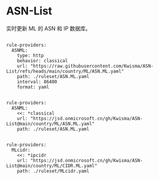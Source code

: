 
# ASN-List

实时更新 ML 的 ASN 和 IP 数据库。

<pre><code class="language-javascript">
rule-providers:
  ASNML:
    type: http
    behavior: classical
    url: "https://raw.githubusercontent.com/Kwisma/ASN-List/refs/heads/main/country/ML/ASN.ML.yaml"
    path: ./ruleset/ASN.ML.yaml
    interval: 86400
    format: yaml
</code></pre>

<pre><code class="language-javascript">
rule-providers:
  ASNML:
    <<: *classical
    url: "https://jsd.onmicrosoft.cn/gh/Kwisma/ASN-List@main/country/ML/ASN.ML.yaml"
    path: ./ruleset/ASN.ML.yaml
</code></pre>

<pre><code class="language-javascript">
rule-providers:
  MLcidr:
    <<: *ipcidr
    url: "https://jsd.onmicrosoft.cn/gh/Kwisma/ASN-List@main/country/ML/CIDR.ML.yaml"
    path: ./ruleset/MLcidr.yaml
</code></pre>